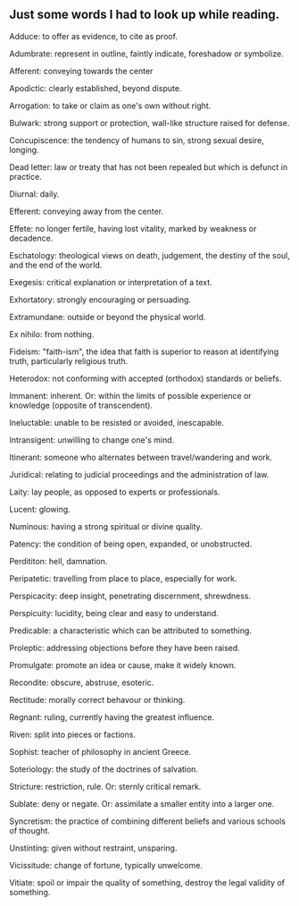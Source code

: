 ## Just some words I had to look up while reading.

Adduce: to offer as evidence, to cite as proof.

Adumbrate: represent in outline, faintly indicate, foreshadow or symbolize.

Afferent: conveying towards the center

Apodictic: clearly established, beyond dispute.

Arrogation: to take or claim as one's own without right.

Bulwark: strong support or protection, wall-like structure raised for defense.

Concupiscence: the tendency of humans to sin, strong sexual desire, longing.

Dead letter: law or treaty that has not been repealed but which is defunct in practice.

Diurnal: daily.

Efferent: conveying away from the center.

Effete: no longer fertile, having lost vitality, marked by weakness or decadence.

Eschatology: theological views on death, judgement, the destiny of the soul, and the end of the world.

Exegesis: critical explanation or interpretation of a text.

Exhortatory: strongly encouraging or persuading.

Extramundane: outside or beyond the physical world.

Ex nihilo: from nothing.

Fideism: "faith-ism", the idea that faith is superior to reason at identifying truth, particularly religious truth.

Heterodox: not conforming with accepted (orthodox) standards or beliefs.

Immanent: inherent. Or: within the limits of possible experience or knowledge (opposite of transcendent).

Ineluctable: unable to be resisted or avoided, inescapable.

Intransigent: unwilling to change one's mind.

Itinerant: someone who alternates between travel/wandering and work.

Juridical: relating to judicial proceedings and the administration of law.

Laity: lay people, as opposed to experts or professionals.

Lucent: glowing.

Numinous: having a strong spiritual or divine quality.

Patency: the condition of being open, expanded, or unobstructed.

Perdititon: hell, damnation.

Peripatetic: travelling from place to place, especially for work.

Perspicacity: deep insight, penetrating discernment, shrewdness.

Perspicuity: lucidity, being clear and easy to understand.

Predicable: a characteristic which can be attributed to something.

Proleptic: addressing objections before they have been raised.

Promulgate: promote an idea or cause, make it widely known.

Recondite: obscure, abstruse, esoteric.

Rectitude: morally correct behavour or thinking.

Regnant: ruling, currently having the greatest influence.

Riven: split into pieces or factions.

Sophist: teacher of philosophy in ancient Greece.

Soteriology: the study of the doctrines of salvation.

Stricture: restriction, rule. Or: sternly critical remark.

Sublate: deny or negate. Or: assimilate a smaller entity into a larger one.

Syncretism: the practice of combining different beliefs and various schools of thought.

Unstinting: given without restraint, unsparing.

Vicissitude: change of fortune, typically unwelcome.

Vitiate: spoil or impair the quality of something, destroy the legal validity of something.
